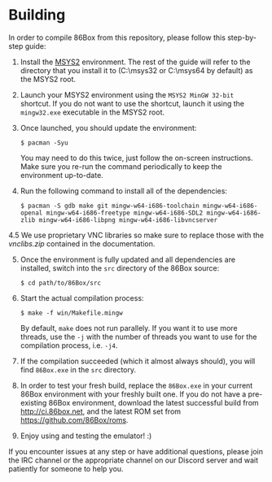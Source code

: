 Building
========
In order to compile 86Box from this repository, please follow this step-by-step guide:

1. Install the [MSYS2](https://www.msys2.org/) environment. The rest of the guide will refer to the directory that you install it to (C:\msys32 or C:\msys64 by default) as the MSYS2 root.

2. Launch your MSYS2 environment using the `MSYS2 MinGW 32-bit` shortcut. If you do not want to use the shortcut, launch it using the `mingw32.exe` executable in the MSYS2 root.

3. Once launched, you should update the environment:
   ```console
   $ pacman -Syu
   ```
   You may need to do this twice, just follow the on-screen instructions. Make sure you re-run the command periodically to keep the environment up-to-date.

4. Run the following command to install all of the dependencies: 
   ```console
   $ pacman -S gdb make git mingw-w64-i686-toolchain mingw-w64-i686-openal mingw-w64-i686-freetype mingw-w64-i686-SDL2 mingw-w64-i686-zlib mingw-w64-i686-libpng mingw-w64-i686-libvncserver
   ```

4.5 We use proprietary VNC libraries so make sure to replace those with the *vnclibs.zip* contained in the documentation.

5. Once the environment is fully updated and all dependencies are installed, switch into the `src` directory of the 86Box source:
   ```console
   $ cd path/to/86Box/src
   ```

6. Start the actual compilation process:
   ```console
   $ make -f win/Makefile.mingw
   ```
   By default, `make` does not run parallely. If you want it to use more threads, use the `-j` with the number of threads you want to use for the compilation process, i.e. `-j4`.

7. If the compilation succeeded (which it almost always should), you will find `86Box.exe` in the `src` directory.

8. In order to test your fresh build, replace the `86Box.exe` in your current 86Box environment with your freshly built one. If you do not have a pre-existing 86Box environment, download the latest successful build from http://ci.86box.net, and the latest ROM set from https://github.com/86Box/roms.

9. Enjoy using and testing the emulator! :)

If you encounter issues at any step or have additional questions, please join
the IRC channel or the appropriate channel on our Discord server and wait patiently for someone to help you.
